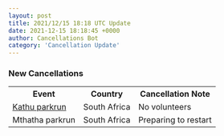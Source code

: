 ```yaml
---
layout: post
title: 2021/12/15 18:18 UTC Update
date: 2021-12-15 18:18:45 +0000
author: Cancellations Bot
category: 'Cancellation Update'
---
```


<h3>New Cancellations</h3>
<div class='hscrollable'>
<table style='width: 100%'>
    <tr>
        <th>Event</th>
        <th>Country</th>
        <th>Cancellation Note</th>
    </tr>
    <tr>
        <td><a href="https://www.parkrun.co.za/kathu">Kathu parkrun</a></td>
        <td>South Africa</td>
        <td>No volunteers</td>
    </tr>
    <tr>
        <td>Mthatha parkrun</td>
        <td>South Africa</td>
        <td>Preparing to restart</td>
    </tr>
</table>
</div>
